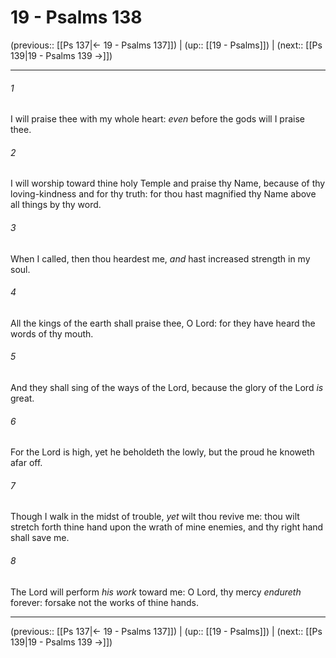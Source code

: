 # 19 - Psalms 138

(previous:: [[Ps 137|← 19 - Psalms 137]]) | (up:: [[19 - Psalms]]) | (next:: [[Ps 139|19 - Psalms 139 →]])

***


###### 1 
I will praise thee with my whole heart: _even_ before the gods will I praise thee. 

###### 2 
I will worship toward thine holy Temple and praise thy Name, because of thy loving-kindness and for thy truth: for thou hast magnified thy Name above all things by thy word. 

###### 3 
When I called, then thou heardest me, _and_ hast increased strength in my soul. 

###### 4 
All the kings of the earth shall praise thee, O Lord: for they have heard the words of thy mouth. 

###### 5 
And they shall sing of the ways of the Lord, because the glory of the Lord _is_ great. 

###### 6 
For the Lord is high, yet he beholdeth the lowly, but the proud he knoweth afar off. 

###### 7 
Though I walk in the midst of trouble, _yet_ wilt thou revive me: thou wilt stretch forth thine hand upon the wrath of mine enemies, and thy right hand shall save me. 

###### 8 
The Lord will perform _his work_ toward me: O Lord, thy mercy _endureth_ forever: forsake not the works of thine hands.

***

(previous:: [[Ps 137|← 19 - Psalms 137]]) | (up:: [[19 - Psalms]]) | (next:: [[Ps 139|19 - Psalms 139 →]])
